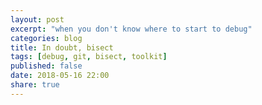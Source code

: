 ```yaml
---
layout: post
excerpt: "when you don't know where to start to debug"
categories: blog
title: In doubt, bisect
tags: [debug, git, bisect, toolkit]
published: false
date: 2018-05-16 22:00
share: true
---
```


